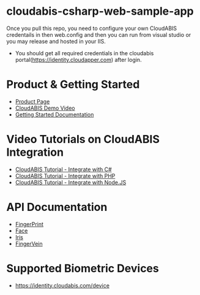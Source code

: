 # cloudabis-csharp-web-sample-app

Once you pull this repo, you need to configure your own CloudABIS credentails in then web.config and then you can run from visual studio or you may release and hosted in your IIS. 
- You should get all required credentials in the cloudabis portal(https://identity.cloudapper.com) after login.

# Product & Getting Started
- [Product Page](https://www.m2sys.com/cloud-based-abis-automated-biometric-identification-system-api/)
- [CloudABIS Demo Video](https://www.youtube.com/watch?v=fcjU5uq46dQ&utm_source=Youtube+&utm_medium=Cloud+Biometric+Software&utm_campaign=CloudABIS+Drip+)
- [Getting Started Documentation](https://identity.cloudabis.com/doc)

# Video Tutorials on CloudABIS Integration
 - [CloudABIS Tutorial - Integrate with C#](https://www.youtube.com/watch?v=2XEi04yGVx8&feature=emb_logo)
 - [CloudABIS Tutorial - Integrate with PHP](https://www.youtube.com/watch?v=70mvnZmnwdQ&feature=emb_logo)
 - [CloudABIS Tutorial - Integrate with Node.JS](https://www.youtube.com/watch?v=2w2jf-KAp4E&feature=emb_logo)


# API Documentation
 - [FingerPrint](https://fpsvr101.cloudabis.com/v1/Help)
 - [Face](https://fcsvr101.cloudabis.com/v1/Help)
 - [Iris](https://irissvr101.cloudabis.com/v1/Help)
 - [FingerVein](https://fvsvr101.cloudabis.com/v1/Help)

# Supported Biometric Devices
 - https://identity.cloudabis.com/device


